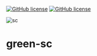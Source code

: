 [![GitHub license](https://img.shields.io/github/license/Green-Phys/green-sc?cacheSeconds=3600&color=informational&label=License)](./LICENSE)
[![GitHub license](https://img.shields.io/badge/C%2B%2B-17-blue)](https://en.cppreference.com/w/cpp/compiler_support/17)

![sc](https://github.com/Green-Phys/h5pp/actions/workflows/h5pp-test.yaml/badge.svg)

# green-sc